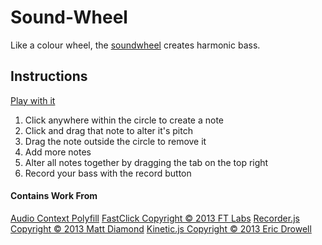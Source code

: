 # Sound-Wheel #
Like a colour wheel, the [soundwheel](https://designerzen.github.io/Sound-Wheel/) creates harmonic bass.

## Instructions ##

[Play with it](https://designerzen.github.io/Sound-Wheel/)

1. Click anywhere within the circle to create a note
2. Click and drag that note to alter it's pitch
3. Drag the note outside the circle to remove it
4. Add more notes
5. Alter all notes together by dragging the tab on the top right
6. Record your bass with the record button


#### Contains Work From ####

[Audio Context Polyfill](https://github.com/jonathantneal/AudioContext/blob/master/AudioContext.js)
[FastClick Copyright © 2013 FT Labs](https://github.com/ftlabs/fastclick)
[Recorder.js Copyright © 2013 Matt Diamond](https://github.com/mattdiamond/Recorderjs)
[Kinetic.js Copyright © 2013 Eric Drowell](http://kineticjs.com/)
